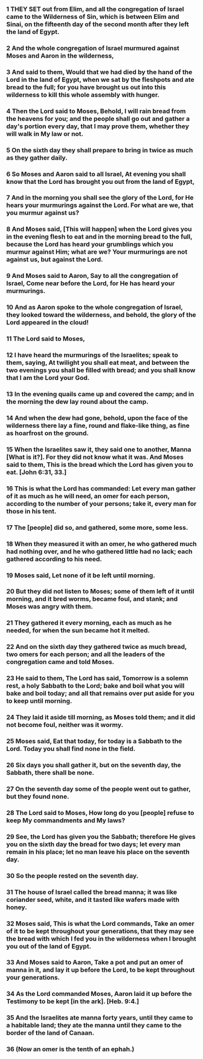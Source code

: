 ### 1 THEY SET out from Elim, and all the congregation of Israel came to the Wilderness of Sin, which is between Elim and Sinai, on the fifteenth day of the second month after they left the land of Egypt.

### 2 And the whole congregation of Israel murmured against Moses and Aaron in the wilderness,

### 3 And said to them, Would that we had died by the hand of the Lord in the land of Egypt, when we sat by the fleshpots and ate bread to the full; for you have brought us out into this wilderness to kill this whole assembly with hunger.

### 4 Then the Lord said to Moses, Behold, I will rain bread from the heavens for you; and the people shall go out and gather a day's portion every day, that I may prove them, whether they will walk in My law or not.

### 5 On the sixth day they shall prepare to bring in twice as much as they gather daily.

### 6 So Moses and Aaron said to all Israel, At evening you shall know that the Lord has brought you out from the land of Egypt,

### 7 And in the morning you shall see the glory of the Lord, for He hears your murmurings against the Lord. For what are we, that you murmur against us?

### 8 And Moses said, [This will happen] when the Lord gives you in the evening flesh to eat and in the morning bread to the full, because the Lord has heard your grumblings which you murmur against Him; what are we? Your murmurings are not against us, but against the Lord.

### 9 And Moses said to Aaron, Say to all the congregation of Israel, Come near before the Lord, for He has heard your murmurings.

### 10 And as Aaron spoke to the whole congregation of Israel, they looked toward the wilderness, and behold, the glory of the Lord appeared in the cloud!

### 11 The Lord said to Moses,

### 12 I have heard the murmurings of the Israelites; speak to them, saying, At twilight you shall eat meat, and between the two evenings you shall be filled with bread; and you shall know that I am the Lord your God.

### 13 In the evening quails came up and covered the camp; and in the morning the dew lay round about the camp.

### 14 And when the dew had gone, behold, upon the face of the wilderness there lay a fine, round and flake-like thing, as fine as hoarfrost on the ground.

### 15 When the Israelites saw it, they said one to another, Manna [What is it?]. For they did not know what it was. And Moses said to them, This is the bread which the Lord has given you to eat. [John 6:31, 33.]

### 16 This is what the Lord has commanded: Let every man gather of it as much as he will need, an omer for each person, according to the number of your persons; take it, every man for those in his tent.

### 17 The [people] did so, and gathered, some more, some less.

### 18 When they measured it with an omer, he who gathered much had nothing over, and he who gathered little had no lack; each gathered according to his need.

### 19 Moses said, Let none of it be left until morning.

### 20 But they did not listen to Moses; some of them left of it until morning, and it bred worms, became foul, and stank; and Moses was angry with them.

### 21 They gathered it every morning, each as much as he needed, for when the sun became hot it melted.

### 22 And on the sixth day they gathered twice as much bread, two omers for each person; and all the leaders of the congregation came and told Moses.

### 23 He said to them, The Lord has said, Tomorrow is a solemn rest, a holy Sabbath to the Lord; bake and boil what you will bake and boil today; and all that remains over put aside for you to keep until morning.

### 24 They laid it aside till morning, as Moses told them; and it did not become foul, neither was it wormy.

### 25 Moses said, Eat that today, for today is a Sabbath to the Lord. Today you shall find none in the field.

### 26 Six days you shall gather it, but on the seventh day, the Sabbath, there shall be none.

### 27 On the seventh day some of the people went out to gather, but they found none.

### 28 The Lord said to Moses, How long do you [people] refuse to keep My commandments and My laws?

### 29 See, the Lord has given you the Sabbath; therefore He gives you on the sixth day the bread for two days; let every man remain in his place; let no man leave his place on the seventh day.

### 30 So the people rested on the seventh day.

### 31 The house of Israel called the bread manna; it was like coriander seed, white, and it tasted like wafers made with honey.

### 32 Moses said, This is what the Lord commands, Take an omer of it to be kept throughout your generations, that they may see the bread with which I fed you in the wilderness when I brought you out of the land of Egypt.

### 33 And Moses said to Aaron, Take a pot and put an omer of manna in it, and lay it up before the Lord, to be kept throughout your generations.

### 34 As the Lord commanded Moses, Aaron laid it up before the Testimony to be kept [in the ark]. [Heb. 9:4.]

### 35 And the Israelites ate manna forty years, until they came to a habitable land; they ate the manna until they came to the border of the land of Canaan.

### 36 (Now an omer is the tenth of an ephah.)